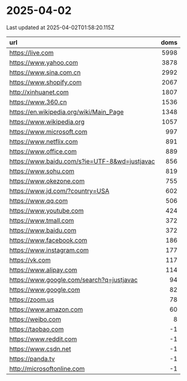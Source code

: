 # 2025-04-02

<!-- BEGIN -->
Last updated at 2025-04-02T01:58:20.115Z

url | doms
:- | -:
https://live.com | 5998
https://www.yahoo.com | 3878
https://www.sina.com.cn | 2992
https://www.shopify.com | 2067
http://xinhuanet.com | 1807
https://www.360.cn | 1536
https://en.wikipedia.org/wiki/Main_Page | 1348
https://www.wikipedia.org | 1057
https://www.microsoft.com | 997
https://www.netflix.com | 891
https://www.office.com | 889
https://www.baidu.com/s?ie=UTF-8&wd=justjavac | 856
https://www.sohu.com | 819
https://www.okezone.com | 755
https://www.jd.com/?country=USA | 602
https://www.qq.com | 506
https://www.youtube.com | 424
https://www.tmall.com | 372
https://www.baidu.com | 372
https://www.facebook.com | 186
https://www.instagram.com | 177
https://vk.com | 117
https://www.alipay.com | 114
https://www.google.com/search?q=justjavac | 94
https://www.google.com | 82
https://zoom.us | 78
https://www.amazon.com | 60
https://weibo.com | 8
https://taobao.com | -1
https://www.reddit.com | -1
https://www.csdn.net | -1
https://panda.tv | -1
http://microsoftonline.com | -1
<!-- END -->
